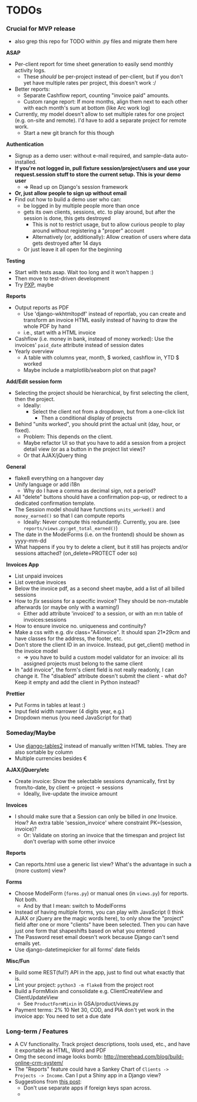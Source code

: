 # TODOs

### Crucial for MVP release

- also grep this repo for TODO within .py files and migrate them here

**ASAP**

- Per-client report for time sheet generation to easily send monthly activity logs.
  - These *should* be per-project instead of per-client, but if you don't yet have multiple rates per project, this doesn't work :/
- Better reports:
  - Separate Cashflow report, counting "invoice paid" amounts.
  - Custom range report: If more months, align them next to each other with each month's sum at bottom (like Arc work log)
- Currently, my model doesn't allow to set multiple rates for one project (e.g. on-site and remote). I'd have to add a separate project for remote work.
  - Start a new git branch for this though


**Authentication**

- Signup as a demo user: without e-mail required, and sample-data auto-installed.
- **If you're not logged in, pull fixture session/project/users and use your request.session stuff to store the current setup. This is your demo user**
  - => Read up on Django's session framework
- **Or, just allow people to sign up without email**
- Find out how to build a demo user who can:
  - be logged in by multiple people more than once
  - gets its own clients, sessions, etc. to play around, but after the session is done, this gets destroyed
	- This is not to restrict usage, but to allow curious people to play around without registering a "proper" account
    - Alternatively (or, additionally): Allow creation of users where data gets destroyed after 14 days
  - Or just leave it all open for the beginning


**Testing**

- Start with tests asap. Wait too long and it won't happen :)
- Then move to test-driven development
- Try [PXP](http://alpha-epsilon.de/programming/2017/12/06/personal-extreme-programming/), maybe


**Reports**

- Output reports as PDF
  - Use 'django-wkhtmltopdf' instead of reportlab, you can create and transform an invoice HTML easily instead of having to draw the whole PDF by hand
  - i.e., start with a HTML invoice
- Cashflow (i.e. money in bank, instead of money worked): Use the invoices' `paid_date` attribute instead of session dates
- Yearly overview
  - A table with columns year, month, $ worked, cashflow in, YTD $ worked
  - Maybe include a matplotlib/seaborn plot on that page?
  

**Add/Edit session form**

- Selecting the project should be hierarchical, by first selecting the client, then the project.
  - Ideally:
	- Select the client not from a dropdown, but from a one-click list
      - Then a conditional display of projects
- Behind "units worked", you should print the actual unit (day, hour, or fixed).
  - Problem: This depends on the client. 
  - Maybe refactor UI so that you have to add a session from a project detail view (or as a button in the project list view)?
  - Or that AJAX/jQuery thing


**General**

- flake8 everything on a hangover day
- Unify language or add i18n
  - Why do I have a comma as decimal sign, not a period?
- All "delete" buttons should have a confirmation pop-up, or redirect to a dedicated confirmation template.
- The Session model should have functions `units_worked()` and `money_earned()` so that I can compute reports
  - Ideally: Never compute this redundantly. Currently, you are. (see `reports/views.py:get_total_earned()`)
- The date in the ModelForms (i.e. on the frontend) should be shown as yyyy-mm-dd
- What happens if you try to delete a client, but it still has projects and/or sessions attached? (on_delete=PROTECT oder so)


**Invoices App**

- List unpaid invoices
- List overdue invoices
- Below the invoice pdf, as a second sheet maybe, add a list of all billed sessions
- How to *fix* sessions for a specific invoice? They should be non-mutable afterwards (or maybe only with a warning!)
  - Either add attribute 'invoiced' to a session, or with an m:n table of invoices:sessions
- How to ensure invoice no. uniqueness and continuity?
- Make a css with e.g. div class="A4invoice". It should span 21*29cm and have classes for the address, the footer, etc. 
- Don't store the client ID in an invoice. Instead, put get_client() method in the invoice model
  - => you have to build a custom model validator for an invoice: all its assigned projects must belong to the same client
- In "add invoice", the form's client field is not really readonly, I can change it. The "disabled" attribute doesn't submit the client - what do? Keep it empty and add the client in Python instead?

**Prettier**

- Put Forms in tables at least :)
- Input field width narrower (4 digits year, e.g.)
- Dropdown menus (you need JavaScript for that)

### Someday/Maybe

- Use [django-tables2](https://django-tables2.readthedocs.io/en/latest/) instead of manually written HTML tables. They are also sortable by column
- Multiple currencies besides €

**AJAX/jQuery/etc**

- Create invoice: Show the selectable sessions dynamically, first by from/to-date, by client -> project -> sessions
  - Ideally, live-update the invoice amount

**Invoices**

- I should make sure that a Session can only be billed in *one* Invoice. How? An extra table 'session_invoice' where constraint PK=(session, invoice)?
  - Or: Validate on storing an invoice that the timespan and project list don't overlap with some other invoice

**Reports**

- Can reports.html use a generic list view? What's the advantage in such a (more custom) view?


**Forms**

- Choose ModelForm (`forms.py`) or manual ones (in `views.py`) for reports. Not both.
  - And by that I mean: switch to ModelForms
- Instead of having multiple forms, you can play with JavaScript (I think AJAX or jQuery are the magic words here), to only show the "project" field after one or more "clients" have been selected. Then you can have just one form that shapeshifts based on what you entered
- The Password reset email doesn't work because Django can't send emails yet.
- Use django-datetimepicker for all forms' date fields 

**Misc/Fun**

- Build some REST(ful?) API in the app, just to find out what exactly that is.
- Lint your project: `python3 -m flake8` from the project root
- Build a FormMixin and consolidate e.g. ClientCreateView and ClientUpdateView
  - See `ProductFormMixin` in GSA/product/views.py
- Payment terms: 2% 10 Net 30, COD, and PIA don't yet work in the invoice app: You need to set a due date



### Long-term / Features

- A CV functionality. Track project descriptions, tools used, etc., and
  have it exportable as HTML, Word and PDF
- Omg the second image looks bomb: http://merehead.com/blog/build-online-crm-system/
- The "Reports" feature could have a Sankey Chart of `Clients -> Projects -> Income`. Can I put a Shiny app in a Django view?
- Suggestions from [this post](https://blog.doordash.com/tips-for-building-high-quality-django-apps-at-scale-a5a25917b2b5):
  - Don't use separate apps if foreign keys span across.
  - 
